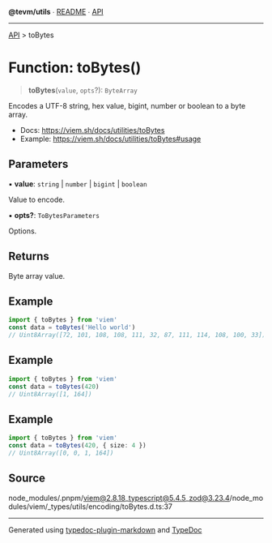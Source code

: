 **@tevm/utils** ∙ [README](../README.md) ∙ [API](../API.md)

***

[API](../API.md) > toBytes

# Function: toBytes()

> **toBytes**(`value`, `opts`?): `ByteArray`

Encodes a UTF-8 string, hex value, bigint, number or boolean to a byte array.

- Docs: https://viem.sh/docs/utilities/toBytes
- Example: https://viem.sh/docs/utilities/toBytes#usage

## Parameters

▪ **value**: `string` \| `number` \| `bigint` \| `boolean`

Value to encode.

▪ **opts?**: `ToBytesParameters`

Options.

## Returns

Byte array value.

## Example

```ts
import { toBytes } from 'viem'
const data = toBytes('Hello world')
// Uint8Array([72, 101, 108, 108, 111, 32, 87, 111, 114, 108, 100, 33])
```

## Example

```ts
import { toBytes } from 'viem'
const data = toBytes(420)
// Uint8Array([1, 164])
```

## Example

```ts
import { toBytes } from 'viem'
const data = toBytes(420, { size: 4 })
// Uint8Array([0, 0, 1, 164])
```

## Source

node\_modules/.pnpm/viem@2.8.18\_typescript@5.4.5\_zod@3.23.4/node\_modules/viem/\_types/utils/encoding/toBytes.d.ts:37

***
Generated using [typedoc-plugin-markdown](https://www.npmjs.com/package/typedoc-plugin-markdown) and [TypeDoc](https://typedoc.org/)
